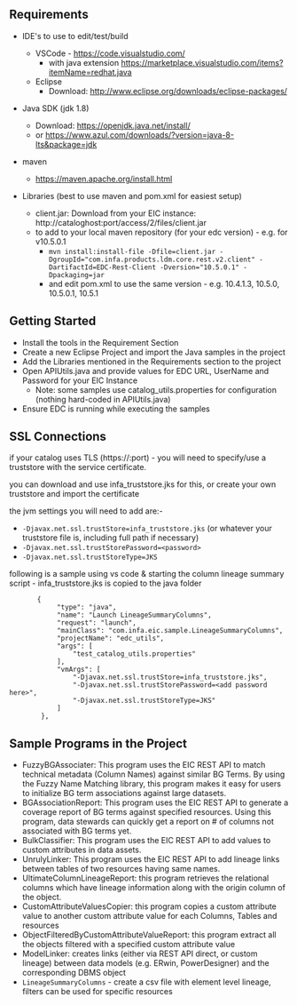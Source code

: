 Requirements
------------
* IDE's to use to edit/test/build
  * VSCode - https://code.visualstudio.com/
    * with java extension https://marketplace.visualstudio.com/items?itemName=redhat.java 
  * Eclipse
    * Download: http://www.eclipse.org/downloads/eclipse-packages/
* Java SDK  (jdk 1.8)
  * Download: https://openjdk.java.net/install/
  * or https://www.azul.com/downloads/?version=java-8-lts&package=jdk 

* maven
  * https://maven.apache.org/install.html
* Libraries (best to use maven and pom.xml for easiest setup)
  * client.jar: Download from your EIC instance: http://cataloghost:port/access/2/files/client.jar
  * to add to your local maven repository (for your edc version) - e.g. for v10.5.0.1
    * `mvn install:install-file -Dfile=client.jar -DgroupId="com.infa.products.ldm.core.rest.v2.client" -DartifactId=EDC-Rest-Client -Dversion="10.5.0.1" -Dpackaging=jar`
    * and edit pom.xml to use the same version - e.g. 10.4.1.3, 10.5.0, 10.5.0.1, 10.5.1

  
Getting Started
---------------
* Install the tools in the Requirement Section
* Create a new Eclipse Project and import the Java samples in the project
* Add the Libraries mentioned in the Requirements section to the project
* Open APIUtils.java and provide values for EDC URL, UserName and Password for your EIC Instance
  * Note:  some samples use catalog_utils.properties for configuration (nothing hard-coded in APIUtils.java)
* Ensure EDC is running while executing the samples

SSL Connections
---------------
if your catalog uses TLS (https://<server>:port) - you will need to specify/use a truststore with the service certificate.

you can download and use infa_truststore.jks for this, or create your own truststore and import the certificate

the jvm settings you will need to add are:-
* `-Djavax.net.ssl.trustStore=infa_truststore.jks`   (or whatever your truststore file is, including full path if necessary)
* `-Djavax.net.ssl.trustStorePassword=<password>`
* `-Djavax.net.ssl.trustStoreType=JKS`

following is a sample using vs code & starting the column lineage summary script - infa_truststore.jks is copied to the java folder
```
       {
            "type": "java",
            "name": "Launch LineageSummaryColumns",
            "request": "launch",
            "mainClass": "com.infa.eic.sample.LineageSummaryColumns",
            "projectName": "edc_utils",
            "args": [
                "test_catalog_utils.properties"
            ],
            "vmArgs": [
                "-Djavax.net.ssl.trustStore=infa_truststore.jks",
                "-Djavax.net.ssl.trustStorePassword=<add password here>",
                "-Djavax.net.ssl.trustStoreType=JKS"
            ]
        },

```

Sample Programs in the Project
------------------------------
* FuzzyBGAssociater: This program uses the EIC REST API to match technical metadata (Column Names) against similar BG Terms. By using the Fuzzy Name Matching library, this program makes it easy for users to initialize BG term associations against large datasets.
* BGAssociationReport: This program uses the EIC REST API to generate a coverage report of BG terms against specified resources. Using this program, data stewards can quickly get a report on # of columns not associated with BG terms yet.
* BulkClassifier: This program uses the EIC REST API to add values to custom attributes in data assets.
* UnrulyLinker: This program uses the EIC REST API to add lineage links between tables of two resources having same names.
* UltimateColumnLineageReport: this program retrieves the relational columns which have lineage information along with the origin column of the object.
* CustomAttributeValuesCopier: this program copies a custom attribute value to another custom attribute value for each Columns, Tables and resources
* ObjectFilteredByCustomAttributeValueReport: this program extract all the objects filtered with a specified custom attribute value
* ModelLinker: creates links (either via REST API direct, or custom lineage) between data models (e.g. ERwin, PowerDesigner) and the corresponding DBMS object
* `LineageSummaryColumns` - create a csv file with element level lineage, filters can be used for specific resources